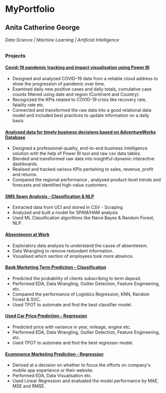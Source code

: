 # MyPortfolio
## Anita Catherine George
###### Data Science | Machine Learning | Artificial Intelligence 
### Projects
#### [Covid-19 pandemic tracking and impact visualisation using Power BI](https://github.com/AnitaCatherineGeorge/Power-BI/tree/main/COVID-19)
- Designed and analyzed COVID-19 data from a reliable cloud address to show the progression of pandemic over time.
- Examined daily new positive cases and daily totals, cumulative case counts filtered using date and region (Continent and Country). 
- Recognized the KPIs related to COVID-19 crisis like recovery rate, fatality rate etc.
- Connected and transformed the raw data into a good relational data model and included best practices to update information on a daily basis.
#### [Analysed data for timely business decisions based on AdventureWorks Database](https://github.com/AnitaCatherineGeorge/Power-BI/tree/main/AdventureWorks_dashboard)
- Designed a professional-quality, end-to-end business intelligence solution with the help of Power BI tool and raw csv data tables.
- Blended and transformed raw data into insightful-dynamic interactive dashboards.
- Realised and tracked various KPIs pertaining to sales, revenue, profit and returns.
 - Compared the regional performance , analysed product-level trends and forecasts and identified high-value customers.
#### [SMS Spam Analysis - Classification & NLP](https://github.com/AnitaCatherineGeorge/Natural-language-processing/tree/main/SMS%20Spam%20Collection)
- Extracted data from UCI and stored in CSV - Scraping
- Analyzed and built a model for SPAM/HAM analysis
- Used ML Classification algorithms like Naive Bayes & Random Forest, NLP.
#### [Absenteesm at Work](https://github.com/AnitaCatherineGeorge/Data-Capstone-Project-/tree/main/Absenteesm_at_Work)
- Exploratory data analysis to understand the cause of absenteesm.
- Data Wrangling to remove redundant information.
- Visualised which section of employees took more absence.
#### [Bank Marketing Term Prediction - Classification](https://github.com/AnitaCatherineGeorge/Machine-Learning---Classification/tree/main/Bank%20Marketing%20Term%20Prediction)
- Predicted the probability of clients subscribing to term deposit.
- Performed EDA, Data Wrangling, Outlier Detection, Feature Engineering, etc.
- Compared the performance of Logistics Regression, KNN, Random Forest & SVC.
- Used TPOT to automate and find the best classifier model.
#### [Used Car Price Prediction - Regression](https://github.com/AnitaCatherineGeorge/Machine-Learning---Regression/tree/main/Used%20Car%20Price%20Prediction)
- Predicted price with variance in year, mileage, engine etc.
- Performed EDA, Data Wrangling, Outlier Detection, Feature Engineering, etc.
- Used TPOT to automate and find the best regressor model.
#### [Ecommerce Marketing Prediction - Regression](https://github.com/AnitaCatherineGeorge/Machine-Learning---Regression/tree/main/Ecommerce%20Marketing%20-%20Regression)
- Derived at a decision on whether to focus the efforts on company's mobile app experience or their website.
- Performed EDA, Data Visualisation etc.
- Used Linear Regression and evaluated the model performance by MAE, MSE and RMSE.
